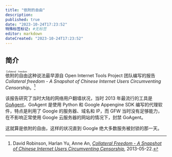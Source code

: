 ```yaml
---
title: "依附的自由"
description:
published: true
date: "2023-10-24T17:23:52"
特殊标签标记: #无标签
editor: markdown
dateCreated: "2023-10-24T17:23:52"
---
```


## 简介

<ruby>依附的自由<rp>(</rp><rt>Collateral freedom</rt><rp>)</rp></ruby>这种说法最早源自 Open Internet Tools Project 团队编写的报告 _Collateral freedom - A Snapshot of Chinese Internet Users Circumventing Censorship_。[^65958]

[^65958]: David Robinson, Harlan Yu, Anne An, [_Collateral Freedom - A Snapshot of Chinese Internet Users Circumventing Censorship_](https://web.archive.org/web/20130718065958/http://openitp.org/pdfs/CollateralFreedom.pdf), 2013-05-22.

该报告研究了当时大陆的网络用户翻墙状况，当时 2013 年最流行的工具是 [GoAgent](/anti-censorship/VPN/GoAgent.md)，GoAgent 是使用 Python 和 Google Appengine SDK 编写的代理软件，特点是利用了 Google 的服务器、域名和 IP，而 GFW 当时没有足够能力，在不影响正常使用 Google 云服务器的网站的情况下，封禁 GoAgent。

这就算是依附的自由，这样的状况直到 Google 绝大多数服务被封锁的那一天。
